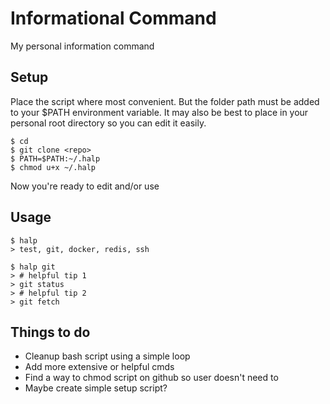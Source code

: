 # Informational Command

My personal information command

## Setup

Place the script where most convenient. But the folder path must be added to your $PATH environment variable. It may also be best to place in your personal root directory so you can edit it easily.

```
$ cd
$ git clone <repo>
$ PATH=$PATH:~/.halp
$ chmod u+x ~/.halp
```

Now you're ready to edit and/or use

## Usage

```
$ halp
> test, git, docker, redis, ssh

$ halp git
> # helpful tip 1
> git status
> # helpful tip 2
> git fetch
```

## Things to do

- Cleanup bash script using a simple loop
- Add more extensive or helpful cmds
- Find a way to chmod script on github so user doesn't need to
- Maybe create simple setup script?